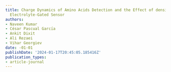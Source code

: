```yaml
---
title: Charge Dynamics of Amino Acids Detection and the Effect of density on FinFET-based
  Electrolyte-Gated Sensor
authors:
- Naveen Kumar
- César Pascual Garcı́a
- Ankit Dixit
- Ali Rezaei
- Vihar Georgiev
date: -01-01
publishDate: '2024-01-17T20:45:05.185416Z'
publication_types:
- article-journal
---
```

